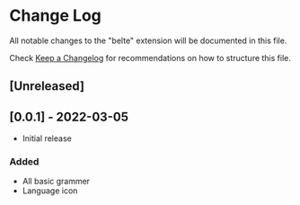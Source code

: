 # Change Log

All notable changes to the "belte" extension will be documented in this file.

Check [Keep a Changelog](http://keepachangelog.com/) for recommendations on how to structure this file.

## [Unreleased]

## [0.0.1] - 2022-03-05

- Initial release

### Added

- All basic grammer
- Language icon
